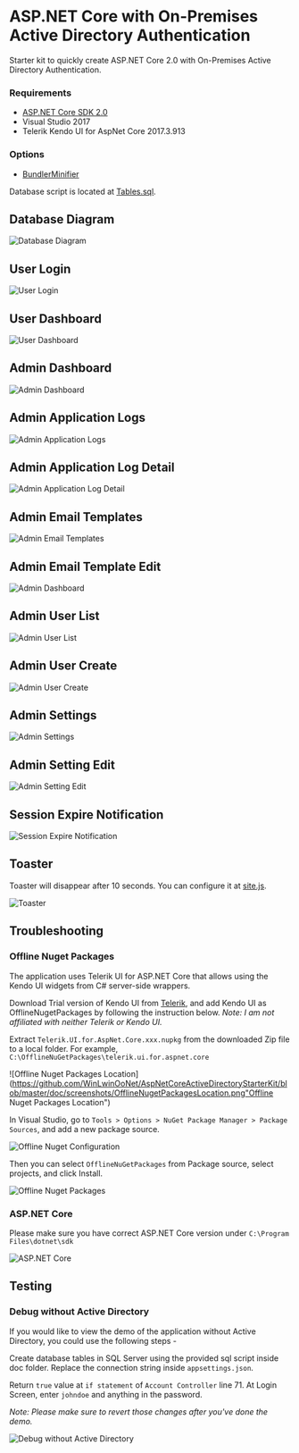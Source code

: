 # ASP.NET Core with On-Premises Active Directory Authentication

Starter kit to quickly create ASP.NET Core 2.0 with On-Premises Active Directory Authentication.

### Requirements
  * [ASP.NET Core SDK 2.0](https://www.microsoft.com/net/download/core)
  * Visual Studio 2017
  * Telerik Kendo UI for AspNet Core 2017.3.913
  
### Options  
  * [BundlerMinifier](https://github.com/madskristensen/BundlerMinifier)

Database script is located at [Tables.sql](https://github.com/WinLwinOoNet/AspNetCoreActiveDirectoryStarterKit/blob/master/doc/Tables.sql).

## Database Diagram
![Database Diagram](https://github.com/WinLwinOoNet/AspNetCoreActiveDirectoryStarterKit/blob/master/doc/screenshots/DatabaseDiagram.png "Database Diagram")

## User Login
![User Login](https://github.com/WinLwinOoNet/AspNetCoreActiveDirectoryStarterKit/blob/master/doc/screenshots/Login.png "User Login")

## User Dashboard
![User Dashboard](https://github.com/WinLwinOoNet/AspNetCoreActiveDirectoryStarterKit/blob/master/doc/screenshots/UserDashboard.png "User Dashboard")

## Admin Dashboard
![Admin Dashboard](https://github.com/WinLwinOoNet/AspNetCoreActiveDirectoryStarterKit/blob/master/doc/screenshots/AdminDashboard.png "Admin Dashboard")

## Admin Application Logs
![Admin Application Logs](https://github.com/WinLwinOoNet/AspNetCoreActiveDirectoryStarterKit/blob/master/doc/screenshots/AdminApplicationLogs.png "Admin Application Logs")

## Admin Application Log Detail
![Admin Application Log Detail](https://github.com/WinLwinOoNet/AspNetCoreActiveDirectoryStarterKit/blob/master/doc/screenshots/AdminApplicationLogDetail.png "Admin Application Log Detail")

## Admin Email Templates
![Admin Email Templates](https://github.com/WinLwinOoNet/AspNetCoreActiveDirectoryStarterKit/blob/master/doc/screenshots/AdminEmailTemplateList.png "Admin Email Templates")

## Admin Email Template Edit
![Admin Dashboard](https://github.com/WinLwinOoNet/AspNetCoreActiveDirectoryStarterKit/blob/master/doc/screenshots/AdminEmailTemplateEdit.png "Admin Email Template Edit")

## Admin User List
![Admin User List](https://github.com/WinLwinOoNet/AspNetCoreActiveDirectoryStarterKit/blob/master/doc/screenshots/AdminUserList.png "Admin User List")

## Admin User Create
![Admin User Create](https://github.com/WinLwinOoNet/AspNetCoreActiveDirectoryStarterKit/blob/master/doc/screenshots/AdminUserCreate.png "Admin User Create")

## Admin Settings
![Admin Settings](https://github.com/WinLwinOoNet/AspNetCoreActiveDirectoryStarterKit/blob/master/doc/screenshots/AdminSettings.png "Admin Settings")

## Admin Setting Edit
![Admin Setting Edit](https://github.com/WinLwinOoNet/AspNetCoreActiveDirectoryStarterKit/blob/master/doc/screenshots/AdminSettingEdit.png "Admin Setting Edit")

## Session Expire Notification
![Session Expire Notification](https://github.com/WinLwinOoNet/AspNetCoreActiveDirectoryStarterKit/blob/master/doc/screenshots/SessionExpireNotification.png "Session Expire Notification")

## Toaster
Toaster will disappear after 10 seconds. You can configure it at [site.js](https://github.com/WinLwinOoNet/AspNetCoreActiveDirectoryStarterKit/blob/master/src/Presentation/Asp.Web/wwwroot/js/site.js#L62).

![Toaster](https://github.com/WinLwinOoNet/AspNetCoreActiveDirectoryStarterKit/blob/master/doc/screenshots/Toaster.png "Toaster")

## Troubleshooting
### Offline Nuget Packages
The application uses Telerik UI for ASP.NET Core that allows using the Kendo UI widgets from C# server-side wrappers. 

Download Trial version of Kendo UI from [Telerik](http://www.telerik.com), and add Kendo UI as OfflineNugetPackages by following the instruction below. *Note: I am not affiliated with neither Telerik or Kendo UI.*

Extract `Telerik.UI.for.AspNet.Core.xxx.nupkg` from the downloaded Zip file to a local folder. For example, `C:\OfflineNuGetPackages\telerik.ui.for.aspnet.core`

![Offline Nuget Packages Location](https://github.com/WinLwinOoNet/AspNetCoreActiveDirectoryStarterKit/blob/master/doc/screenshots/OfflineNugetPackagesLocation.png"Offline Nuget Packages Location")

In Visual Studio, go to `Tools > Options > NuGet Package Manager > Package Sources`, and add a new package source.

![Offline Nuget Configuration](https://github.com/WinLwinOoNet/AspNetCoreActiveDirectoryStarterKit/blob/master/doc/screenshots/OfflineNugetPackagesConfiguration.png "Offline Nuget Configuration")

Then you can select `OfflineNuGetPackages` from Package source, select projects, and click Install.

![Offline Nuget Packages](https://github.com/WinLwinOoNet/AspNetCoreActiveDirectoryStarterKit/blob/master/doc/screenshots/OfflineNugetPackages.png "Offline Nuget Packages")

### ASP.NET Core
Please make sure you have correct ASP.NET Core version under `C:\Program Files\dotnet\sdk`

![ASP.NET Core](https://github.com/WinLwinOoNet/AspNetCoreActiveDirectoryStarterKit/blob/master/doc/screenshots/ASPNetCore.png "ASP.NET Core")

## Testing 
### Debug without Active Directory
If you would like to view the demo of the application without Active Directory, you could use the following steps -

Create database tables in SQL Server using the provided sql script inside doc folder. Replace the connection string inside `appsettings.json`.

Return `true` value at `if statement` of `Account Controller` line 71. At Login Screen, enter `johndoe` and anything in the password.

*Note: Please make sure to revert those changes after you've done the demo.*

![Debug without Active Directory](https://github.com/WinLwinOoNet/AspNetCoreActiveDirectoryStarterKit/blob/master/doc/screenshots/DebugWithoutAD.png "Debug without Active Directory")